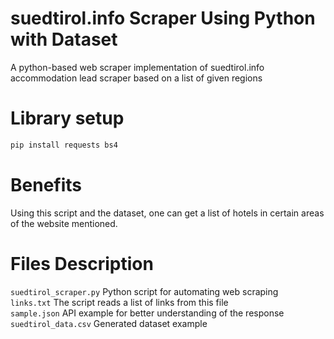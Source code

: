# suedtirol.info Scraper Using Python with Dataset
A python-based web scraper implementation of suedtirol.info accommodation lead scraper based on a list of given regions

# Library setup
```bash
pip install requests bs4
```

# Benefits
Using this script and the dataset, one can get a list of hotels in certain areas of the website mentioned.

# Files Description
<code>suedtirol_scraper.py</code> Python script for automating web scraping<br>
<code>links.txt</code> The script reads a list of links from this file<br>
<code>sample.json</code> API example for better understanding of the response<br>
<code>suedtirol_data.csv</code> Generated dataset example
